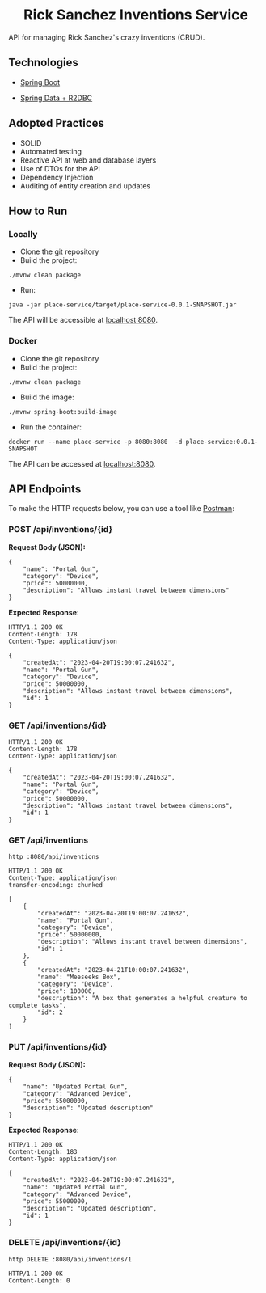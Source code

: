 <h1 align="center">
  Rick Sanchez Inventions Service 
</h1>


API for managing Rick Sanchez's crazy inventions (CRUD).

## Technologies

- [Spring Boot](https://spring.io/projects/spring-boot)

- [Spring Data + R2DBC](https://docs.spring.io/spring-framework/reference/data-access/r2dbc.html)




## Adopted Practices

- SOLID
- Automated testing
- Reactive API at web and database layers
- Use of DTOs for the API
- Dependency Injection
- Auditing of entity creation and updates


## How to Run

### Locally
- Clone the git repository
- Build the project:

```
./mvnw clean package
```
- Run:
```
java -jar place-service/target/place-service-0.0.1-SNAPSHOT.jar
```


The API will be accessible at [localhost:8080](http://localhost:8080).  


### Docker

- Clone the git repository
- Build the project:

```
./mvnw clean package
```
- Build the image:
```
./mvnw spring-boot:build-image
```
- Run the container:
```
docker run --name place-service -p 8080:8080  -d place-service:0.0.1-SNAPSHOT
```

The API can be accessed at [localhost:8080](http://localhost:8080).

## API Endpoints

To make the HTTP requests below, you can use a tool like [Postman](https://www.postman.com/):

### POST /api/inventions/{id}
**Request Body (JSON):**
```
{
    "name": "Portal Gun",
    "category": "Device",
    "price": 50000000,
    "description": "Allows instant travel between dimensions"
}

``` 
**Expected Response**:

```
HTTP/1.1 200 OK
Content-Length: 178
Content-Type: application/json

{
    "createdAt": "2023-04-20T19:00:07.241632",
    "name": "Portal Gun",
    "category": "Device",
    "price": 50000000,
    "description": "Allows instant travel between dimensions",
    "id": 1
}
```

### GET /api/inventions/{id}
```
HTTP/1.1 200 OK
Content-Length: 178
Content-Type: application/json

{
    "createdAt": "2023-04-20T19:00:07.241632",
    "name": "Portal Gun",
    "category": "Device",
    "price": 50000000,
    "description": "Allows instant travel between dimensions",
    "id": 1
}
```

### GET /api/inventions


```
http :8080/api/inventions

HTTP/1.1 200 OK
Content-Type: application/json
transfer-encoding: chunked

[
    {
        "createdAt": "2023-04-20T19:00:07.241632",
        "name": "Portal Gun",
        "category": "Device",
        "price": 50000000,
        "description": "Allows instant travel between dimensions",
        "id": 1
    },
    {
        "createdAt": "2023-04-21T10:00:07.241632",
        "name": "Meeseeks Box",
        "category": "Device",
        "price": 100000,
        "description": "A box that generates a helpful creature to complete tasks",
        "id": 2
    }
]
```

### PUT /api/inventions/{id}
**Request Body (JSON):**

```
{
    "name": "Updated Portal Gun",
    "category": "Advanced Device",
    "price": 55000000,
    "description": "Updated description"
}
```
**Expected Response**:

```
HTTP/1.1 200 OK
Content-Length: 183
Content-Type: application/json

{
    "createdAt": "2023-04-20T19:00:07.241632",
    "name": "Updated Portal Gun",
    "category": "Advanced Device",
    "price": 55000000,
    "description": "Updated description",
    "id": 1
}
```

### DELETE /api/inventions/{id}


```
http DELETE :8080/api/inventions/1

HTTP/1.1 200 OK
Content-Length: 0
```